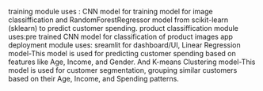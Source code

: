 training module uses : CNN model for training model for image classiffication and RandomForestRegressor model from scikit-learn (sklearn) to predict customer spending.
product classiffication module uses:pre trained CNN model for classification of product images
app deployment module uses: sreamlit for dashboard/UI, Linear Regression model-This model is used for predicting customer spending based on features like Age, Income, and Gender. And K-means Clustering model-This model is used for customer segmentation, grouping similar customers based on their Age, Income, and Spending patterns.
